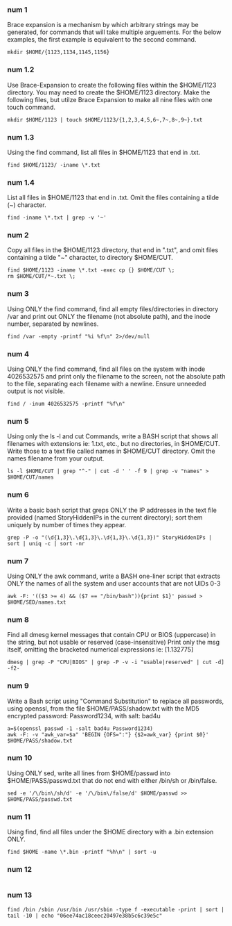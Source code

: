 ### num 1
Brace expansion is a mechanism by which arbitrary strings may be generated, for commands that will take multiple arguements. For the below examples, the first example is equivalent to the second command.
```
mkdir $HOME/{1123,1134,1145,1156}
```

### num 1.2
Use Brace-Expansion to create the following files within the $HOME/1123 directory. You may need to create the $HOME/1123 directory. Make the following files, but utilze Brace Expansion to make all nine files with one touch command.
```
mkdir $HOME/1123 | touch $HOME/1123/{1,2,3,4,5,6~,7~,8~,9~}.txt
```

### num 1.3
Using the find command, list all files in $HOME/1123 that end in .txt.
```
find $HOME/1123/ -iname \*.txt
```
### num 1.4
List all files in $HOME/1123 that end in .txt. Omit the files containing a tilde (~) character.
```
find -iname \*.txt | grep -v '~'
```
### num 2
Copy all files in the $HOME/1123 directory, that end in ".txt", and omit files containing a tilde "~" character, to directory $HOME/CUT.
```
find $HOME/1123 -iname \*.txt -exec cp {} $HOME/CUT \;
rm $HOME/CUT/*~.txt \;
```
### num 3
Using ONLY the find command, find all empty files/directories in directory /var and print out ONLY the filename (not absolute path), and the inode number, separated by newlines.
```
find /var -empty -printf "%i %f\n" 2>/dev/null
```
### num 4
Using ONLY the find command, find all files on the system with inode 4026532575 and print only the filename to the screen, not the absolute path to the file, separating each filename with a newline. Ensure unneeded output is not visible.
```
find / -inum 4026532575 -printf "%f\n"
```
### num 5
Using only the ls -l and cut Commands, write a BASH script that shows all filenames with extensions ie: 1.txt, etc., but no directories, in $HOME/CUT. Write those to a text file called names in $HOME/CUT directory. Omit the names filename from your output.
```
ls -l $HOME/CUT | grep "^-" | cut -d ' ' -f 9 | grep -v "names" > $HOME/CUT/names
```
### num 6
Write a basic bash script that greps ONLY the IP addresses in the text file provided (named StoryHiddenIPs in the current directory); sort them uniquely by number of times they appear.
```
grep -P -o "(\d{1,3}\.\d{1,3}\.\d{1,3}\.\d{1,3})" StoryHiddenIPs | sort | uniq -c | sort -nr
```
### num 7
Using ONLY the awk command, write a BASH one-liner script that extracts ONLY the names of all the system and user accounts that are not UIDs 0-3
```
awk -F: '(($3 >= 4) && ($7 == "/bin/bash")){print $1}' passwd > $HOME/SED/names.txt
```
### num 8
Find all dmesg kernel messages that contain CPU or BIOS (uppercase) in the string, but not usable or reserved (case-insensitive) Print only the msg itself, omitting the bracketed numerical expressions ie: [1.132775]
```
dmesg | grep -P "CPU|BIOS" | grep -P -v -i "usable|reserved" | cut -d] -f2-
```
### num 9
Write a Bash script using "Command Substitution" to replace all passwords, using openssl, from the file $HOME/PASS/shadow.txt with the MD5 encrypted password: Password1234, with salt: bad4u
```
a=$(openssl passwd -1 -salt bad4u Password1234)
awk -F: -v "awk_var=$a" 'BEGIN {OFS=":"} {$2=awk_var} {print $0}' $HOME/PASS/shadow.txt
```
### num 10
Using ONLY sed, write all lines from $HOME/passwd into $HOME/PASS/passwd.txt that do not end with either /bin/sh or /bin/false.
```
sed -e '/\/bin\/sh/d' -e '/\/bin\/false/d' $HOME/passwd >> $HOME/PASS/passwd.txt
```
### num 11
Using find, find all files under the $HOME directory with a .bin extension ONLY.
```
find $HOME -name \*.bin -printf "%h\n" | sort -u
```

### num 12

```
```

### num 13

```
find /bin /sbin /usr/bin /usr/sbin -type f -executable -print | sort | tail -10 | echo "06ee74ac18ceec20497e38b5c6c39e5c"
```
